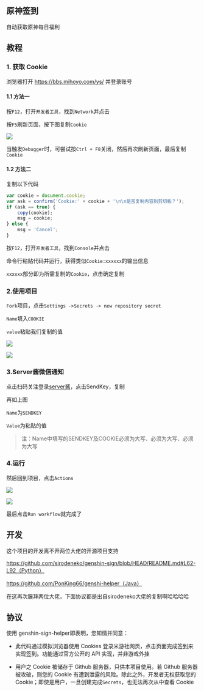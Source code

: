 ## 原神签到

自动获取原神每日福利

## 教程

### 1. 获取 Cookie

浏览器打开 https://bbs.mihoyo.com/ys/ 并登录账号

#### 1.1 方法一

 按`F12`，打开`开发者工具`，找到`Network`并点击

 按`F5`刷新页面，按下图复制`Cookie`

![](https://picgo-1300387158.cos.ap-guangzhou.myqcloud.com/img/20220113183948.png)

 当触发`Debugger`时，可尝试按`Ctrl + F8`关闭，然后再次刷新页面，最后复制`Cookie`

#### 1.2 方法二

 复制以下代码

```js
var cookie = document.cookie;
var ask = confirm('Cookie:' + cookie + '\n\n是否复制内容到剪切板？');
if (ask == true) {
    copy(cookie);
    msg = cookie;
} else {
    msg = 'Cancel';
}

```



按`F12`，打开`开发者工具`，找到`Console`并点击

命令行粘贴代码并运行，获得类似`Cookie:xxxxxx`的输出信息

`xxxxxx`部分即为所需复制的`Cookie`，点击确定复制

### 2.使用项目

`Fork`项目，点击`Settings ->Secrets -> new repository secret `

`Name`填入`COOKIE`

`value`粘贴我们复制的值

![](https://picgo-1300387158.cos.ap-guangzhou.myqcloud.com/img/20220113182549.png)

![](https://picgo-1300387158.cos.ap-guangzhou.myqcloud.com/img/20220113184433.png)

### 3.Server酱微信通知

点击扫码关注登录[server酱](https://sct.ftqq.com/login)，点击SendKey，复制

再如上图

`Name`为`SENDKEY`

`Value`为粘贴的值

> 注：Name中填写的SENDKEY及COOKIE必须为大写、必须为大写、必须为大写

### 4.运行


然后回到项目，点击`Actions`

![](https://picgo-1300387158.cos.ap-guangzhou.myqcloud.com/img/20220113185056.png)

![](https://picgo-1300387158.cos.ap-guangzhou.myqcloud.com/img/20220113185226.png)

最后点击`Run workflow`就完成了

## 开发

这个项目的开发离不开两位大佬的开源项目支持

https://github.com/sirodeneko/genshin-sign/blob/HEAD/README.md#L62-L92（Python）

https://github.com/PonKing66/genshi-helper（Java）

在这再次膜拜两位大佬，下面协议都是出自sirodeneko大佬的复制啊哈哈哈哈

## 协议

使用 genshin-sign-helper即表明，您知情并同意：

- 此代码通过模拟浏览器使用 Cookies 登录米游社网页，点击页面完成签到来实现签到。功能通过官方公开的 API 实现，并非游戏外挂

- 用户之 Cookie 被储存于 Github 服务器，只供本项目使用。若 Github 服务器被攻破，则您的 Cookie 有遭到泄露的风险。除此之外，开发者无权获取您的 Cookie；即使是用户，一旦创建完成`Secrets`，也无法再次从中查看 Cookie
